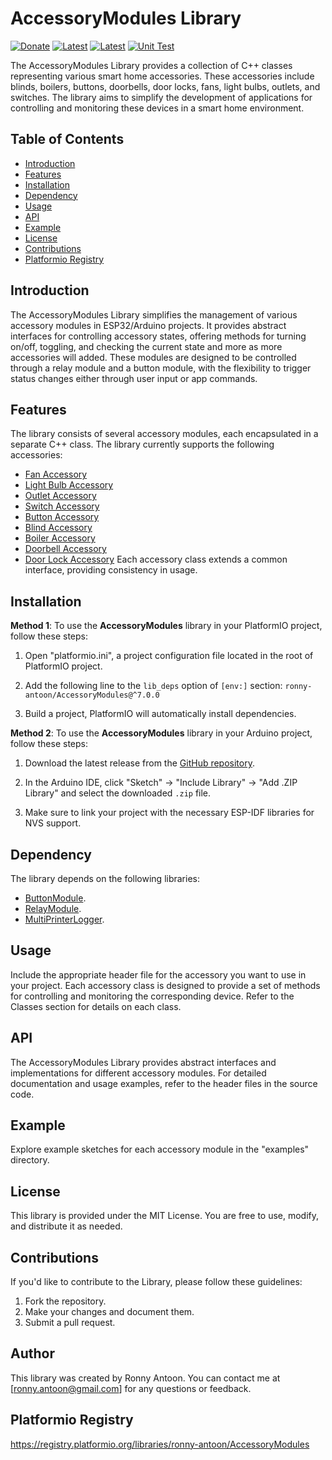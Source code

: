 # AccessoryModules Library

[![Donate](https://img.shields.io/badge/Donate-PayPal-green.svg)](https://www.paypal.com/donate/?hosted_button_id=BACPRJTAU4G4E)
[![Latest](https://img.shields.io/github/v/tag/ronny-antoon/AccessoryModules?color=red&label=last+release)](https://github.com/ronny-antoon/AccessoryModules/releases)
[![Latest](https://badges.registry.platformio.org/packages/ronny-antoon/library/AccessoryModules.svg)](https://registry.platformio.org/libraries/ronny-antoon/AccessoryModules)
[![Unit Test](https://github.com/ronny-antoon/AccessoryModules/actions/workflows/Unit-Test.yaml/badge.svg)](https://github.com/ronny-antoon/AccessoryModules/actions/workflows/Unit-Test.yaml)

The AccessoryModules Library provides a collection of C++ classes representing various smart home accessories. These accessories include blinds, boilers, buttons, doorbells, door locks, fans, light bulbs, outlets, and switches. The library aims to simplify the development of applications for controlling and monitoring these devices in a smart home environment.

## Table of Contents
- [Introduction](#introduction)
- [Features](#features)
- [Installation](#installation)
- [Dependency](#dependency)
- [Usage](#usage)
- [API](#API)
- [Example](#example)
- [License](#license)
- [Contributions](#contributions)
- [Platformio Registry](#platformio-registry)

## Introduction

The AccessoryModules Library simplifies the management of various accessory modules in ESP32/Arduino projects. It provides abstract interfaces for controlling accessory states, offering methods for turning on/off, toggling, and checking the current state and more as more accessories will added.
These modules are designed to be controlled through a relay module and a button module, with the flexibility to trigger status changes either through user input or app commands.

## Features

The library consists of several accessory modules, each encapsulated in a separate C++ class.
The library currently supports the following accessories:
- [Fan Accessory](https://github.com/ronny-antoon/AccessoryModules/blob/main/include/FanAccessory.hpp)
- [Light Bulb Accessory](https://github.com/ronny-antoon/AccessoryModules/blob/main/include/LightBulbAccessory.hpp)
- [Outlet Accessory](https://github.com/ronny-antoon/AccessoryModules/blob/main/include/OutletAccessory.hpp)
- [Switch Accessory](https://github.com/ronny-antoon/AccessoryModules/blob/main/include/SwitchAccessory.hpp)
- [Button Accessory](https://github.com/ronny-antoon/AccessoryModules/blob/main/include/ButtonAccessory.hpp)
- [Blind Accessory](https://github.com/ronny-antoon/AccessoryModules/blob/main/include/BlindAccessory.hpp)
- [Boiler Accessory](https://github.com/ronny-antoon/AccessoryModules/blob/main/include/BoilerAccessory.hpp)
- [Doorbell Accessory](https://github.com/ronny-antoon/AccessoryModules/blob/main/include/DoorbellAccessory.hpp)
- [Door Lock Accessory](https://github.com/ronny-antoon/AccessoryModules/blob/main/include/DoorLockAccessory.hpp)
Each accessory class extends a common interface, providing consistency in usage.

## Installation

**Method 1**:
To use the **AccessoryModules** library in your PlatformIO project, follow these steps:

1. Open "platformio.ini", a project configuration file located in the root of PlatformIO project.

2. Add the following line to the `lib_deps` option of `[env:]` section:
`ronny-antoon/AccessoryModules@^7.0.0`

3. Build a project, PlatformIO will automatically install dependencies.

**Method 2**:
To use the **AccessoryModules** library in your Arduino project, follow these steps:

1. Download the latest release from the [GitHub repository](https://github.com/ronny-antoon/AccessoryModules).

2. In the Arduino IDE, click "Sketch" -> "Include Library" -> "Add .ZIP Library" and select the downloaded `.zip` file.

3. Make sure to link your project with the necessary ESP-IDF libraries for NVS support.

## Dependency

The library depends on the following libraries:
- [ButtonModule](https://github.com/ronny-antoon/ButtonModule).
- [RelayModule](https://github.com/ronny-antoon/RelayModule).
- [MultiPrinterLogger](https://github.com/ronny-antoon/MultiPrinterLogger).

## Usage

Include the appropriate header file for the accessory you want to use in your project. Each accessory class is designed to provide a set of methods for controlling and monitoring the corresponding device. Refer to the Classes section for details on each class.

## API

The AccessoryModules Library provides abstract interfaces and implementations for different accessory modules. For detailed documentation and usage examples, refer to the header files in the source code.

## Example

Explore example sketches for each accessory module in the "examples" directory.

## License

This library is provided under the MIT License. You are free to use, modify, and distribute it as needed.

## Contributions

If you'd like to contribute to the Library, please follow these guidelines:
1. Fork the repository.
2. Make your changes and document them.
3. Submit a pull request.

## Author

This library was created by Ronny Antoon. You can contact me at [ronny.antoon@gmail.com] for any questions or feedback.

## Platformio Registry

https://registry.platformio.org/libraries/ronny-antoon/AccessoryModules